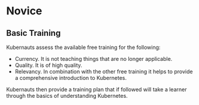 # Novice

## Basic Training

Kubernauts assess the available free training for the following:

* Currency.  It is not teaching things that are no longer applicable.
* Quality.  It is of high quality.
* Relevancy.  In combination with the other free training it helps to provide a comprehensive introduction to Kubernetes.

Kubernauts then provide a training plan that if followed will take a learner through the basics of understanding Kubernetes.
